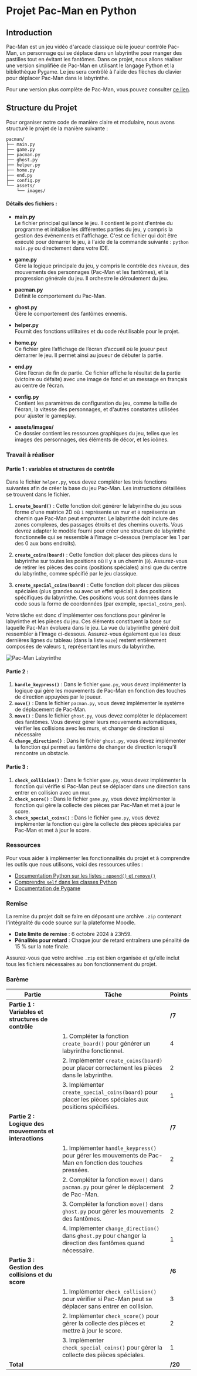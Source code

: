 # Projet Pac-Man en Python

## Introduction

Pac-Man est un jeu vidéo d'arcade classique où le joueur contrôle Pac-Man, un personnage qui se déplace dans un labyrinthe pour manger des pastilles tout en évitant les fantômes. Dans ce projet, nous allons réaliser une version simplifiée de Pac-Man en utilisant le langage Python et la bibliothèque Pygame. Le jeu sera contrôlé à l'aide des flèches du clavier pour déplacer Pac-Man dans le labyrinthe.

Pour une version plus complète de Pac-Man, vous pouvez consulter [ce lien](https://freepacman.org/).

## Structure du Projet

Pour organiser notre code de manière claire et modulaire, nous avons structuré le projet de la manière suivante :

```plaintext
pacman/
├── main.py
├── game.py
├── pacman.py
├── ghost.py
├── helper.py
├── home.py
├── end.py
├── config.py
└── assets/
    └── images/
```

#### Détails des fichiers :

- **main.py**  
  Le fichier principal qui lance le jeu. Il contient le point d'entrée du programme et initialise les différentes parties du jeu, y compris la gestion des événements et l'affichage. C'est ce fichier qui doit être exécuté pour démarrer le jeu, à l'aide de la commande suivante : ```python main.py``` ou directement dans votre IDE.

- **game.py**  
  Gère la logique principale du jeu, y compris le contrôle des niveaux, des mouvements des personnages (Pac-Man et les fantômes), et la progression générale du jeu. Il orchestre le déroulement du jeu.

- **pacman.py**  
  Définit le comportement du Pac-Man.

- **ghost.py**  
  Gère le comportement des fantômes ennemis.

- **helper.py**  
  Fournit des fonctions utilitaires et du code réutilisable pour le projet.

- **home.py**  
  Ce fichier gère l’affichage de l’écran d’accueil où le joueur peut démarrer le jeu. Il permet ainsi au joueur de débuter la partie.

- **end.py**  
  Gère l’écran de fin de partie. Ce fichier affiche le résultat de la partie (victoire ou défaite) avec une image de fond et un message en français au centre de l’écran.

- **config.py**  
  Contient les paramètres de configuration du jeu, comme la taille de l'écran, la vitesse des personnages, et d'autres constantes utilisées pour ajuster le gameplay.

- **assets/images/**  
  Ce dossier contient les ressources graphiques du jeu, telles que les images des personnages, des éléments de décor, et les icônes.

### Travail à réaliser

#### Partie 1 : variables et structures de contrôle

Dans le fichier `helper.py`, vous devez compléter les trois fonctions suivantes afin de créer la base du jeu Pac-Man. Les instructions détaillées se trouvent dans le fichier.

1. **`create_board()`** : Cette fonction doit générer le labyrinthe du jeu sous forme d'une matrice 2D où `1` représente un mur et `0` représente un chemin que Pac-Man peut emprunter. Le labyrinthe doit inclure des zones complexes, des passages étroits et des chemins ouverts. Vous devrez adapter le modèle fourni pour créer une structure de labyrinthe fonctionnelle qui se ressemble à l'image ci-dessous (remplacer les 1 par des 0 aux bons endroits).

2. **`create_coins(board)`** : Cette fonction doit placer des pièces dans le labyrinthe sur toutes les positions où il y a un chemin (`0`). Assurez-vous de retirer les pièces des coins (positions spéciales) ainsi que du centre du labyrinthe, comme spécifié par le jeu classique.

3. **`create_special_coins(board)`** : Cette fonction doit placer des pièces spéciales (plus grandes ou avec un effet spécial) à des positions spécifiques du labyrinthe. Ces positions vous sont données dans le code sous la forme de coordonnées (par exemple, `special_coins_pos`).

Votre tâche est donc d'implémenter ces fonctions pour générer le labyrinthe et les pièces du jeu. Ces éléments constituent la base sur laquelle Pac-Man évoluera dans le jeu. La vue du labyrinthe généré doit ressembler à l'image ci-dessous. Assurez-vous également que les deux dernières lignes du tableau (dans la liste `maze`) restent entièrement composées de valeurs `1`, représentant les murs du labyrinthe.

![Pac-Man Labyrinthe](./assets/images/Board_Exemple.png)


#### Partie 2 : 

1. **`handle_keypress()`** : Dans le fichier `game.py`, vous devez implémenter la logique qui gère les mouvements de Pac-Man en fonction des touches de direction appuyées par le joueur.
2. **`move()`** : Dans le fichier `pacman.py`, vous devez implémenter le système de déplacement de Pac-Man.
3. **`move()`** : Dans le fichier `ghost.py`, vous devez compléter le déplacement des fantômes. Vous devrez gérer leurs mouvements automatiques, vérifier les collisions avec les murs, et changer de direction si nécessaire
4. **`change_direction()`** : Dans le fichier `ghost.py`, vous devez implémenter la fonction qui permet au fantôme de changer de direction lorsqu'il rencontre un obstacle.

#### Partie 3 : 

1. **`check_collision()`** : Dans le fichier `game.py`, vous devez implémenter la fonction qui vérifie si Pac-Man peut se déplacer dans une direction sans entrer en collision avec un mur.
2. **`check_score()`** : Dans le fichier `game.py`, vous devez implémenter la fonction qui gère la collecte des pièces par Pac-Man et met à jour le score.
3. **`check_special_coins()`** : Dans le fichier `game.py`, vous devez implémenter la fonction qui gère la collecte des pièces spéciales par Pac-Man et met à jour le score.

### Ressources

Pour vous aider à implémenter les fonctionnalités du projet et à comprendre les outils que nous utilisons, voici des ressources utiles :

- [Documentation Python sur les listes : `append()` et `remove()`](https://docs.python.org/3/tutorial/datastructures.html#more-on-lists)
- [Comprendre `self` dans les classes Python](https://www.geeksforgeeks.org/self-in-python-class/)
- [Documentation de Pygame](https://www.pygame.org/docs/)

### Remise

La remise du projet doit se faire en déposant une archive `.zip` contenant l'intégralité du code source sur la plateforme Moodle.

- **Date limite de remise** : 6 octobre 2024 à 23h59.
- **Pénalités pour retard** : Chaque jour de retard entraînera une pénalité de 15 % sur la note finale.

Assurez-vous que votre archive `.zip` est bien organisée et qu'elle inclut tous les fichiers nécessaires au bon fonctionnement du projet.

### Barème

| **Partie**                                | **Tâche**                                                                 | **Points** |
|-------------------------------------------|---------------------------------------------------------------------------|------------|
| **Partie 1 : Variables et structures de contrôle** |                                                                           | **/7**     |
|                                           | 1. Compléter la fonction `create_board()` pour générer un labyrinthe fonctionnel.| 4          |
|                                           | 2. Implémenter `create_coins(board)` pour placer correctement les pièces dans le labyrinthe.| 2          |
|                                           | 3. Implémenter `create_special_coins(board)` pour placer les pièces spéciales aux positions spécifiées.| 1          |
| **Partie 2 : Logique des mouvements et interactions** |                                                                           | **/7**     |
|                                           | 1. Implémenter `handle_keypress()` pour gérer les mouvements de Pac-Man en fonction des touches pressées.| 2          |
|                                           | 2. Compléter la fonction `move()` dans `pacman.py` pour gérer le déplacement de Pac-Man.| 2          |
|                                           | 3. Compléter la fonction `move()` dans `ghost.py` pour gérer les mouvements des fantômes.| 2          |
|                                           | 4. Implémenter `change_direction()` dans `ghost.py` pour changer la direction des fantômes quand nécessaire.| 1          |
| **Partie 3 : Gestion des collisions et du score**  |                                                                           | **/6**     |
|                                           | 1. Implémenter `check_collision()` pour vérifier si Pac-Man peut se déplacer sans entrer en collision.| 3          |
|                                           | 2. Implémenter `check_score()` pour gérer la collecte des pièces et mettre à jour le score.| 2          |
|                                           | 3. Implémenter `check_special_coins()` pour gérer la collecte des pièces spéciales.| 1          |
| **Total**                                 |                                                                           | **/20**    |

